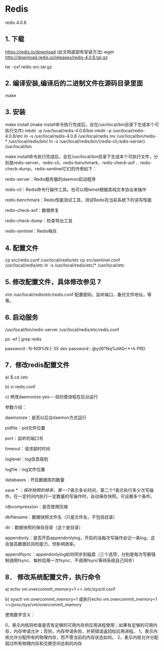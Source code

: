 Redis
===

redis 4.0.8

## 1. 下载
https://redis.io/download (此文档底部有安装方法)
wget http://download.redis.io/releases/redis-4.0.8.tar.gz

tar -zxf redis-src.tar.gz

## 2. 编译安装,编译后的二进制文件在源码目录里面
make

## 3. 安装
make install (make install命令执行完成后，会在/usr/local/bin目录下生成本个可执行文件)
mkdir -p /usr/local/redis-4.0.8/bin
mkdir -p /usr/local/redis-4.0.8/etc
ln -s /usr/local/redis-4.0.8 /usr/local/redis
mv /usr/local/bin/redis-* /usr/local/redis/bin/
ln -s /usr/local/redis/bin/{redis-cli,redis-server} /usr/local/bin


make install命令执行完成后，会在/usr/local/bin目录下生成本个可执行文件，分别是redis-server、redis-cli、redis-benchmark、redis-check-aof 、redis-check-dump，redis-sentinel它们的作用如下：

redis-server：Redis服务器的daemon启动程序

redis-cli：Redis命令行操作工具。也可以用telnet根据其纯文本协议来操作

redis-benchmark：Redis性能测试工具，测试Redis在当前系统下的读写性能

redis-check-aof：数据修复

redis-check-dump：检查导出工具

redis-sentinel：Redis哨兵


## 4. 配置文件
cp src/redis.conf /usr/local/redis/etc
cp src/sentinel.conf /usr/local/redis/etc
ln -s /usr/local/redis/etc/* /usr/local/etc

## 5. 修改配置文件，具体修改参见 7
vim /usr/local/redis/etc/redis.conf
配置密码，监听端口，备份文件地址，等等。


## 6. 启动服务
/usr/local/bin/redis-server /usr/local/redis/etc/redis.conf

ps -ef | grep redis


password : N-N(9%N:}-3X  dev
password : @y(l6?Nq%dAQ<*+k  PRD


## 7．修改redis配置文件

a) $ cd /etc

b) vi redis.conf

c) 修改daemonize yes---目的使进程在后台运行

参数介绍：

daemonize：是否以后台daemon方式运行

pidfile：pid文件位置

port：监听的端口号

timeout：请求超时时间

loglevel：log信息级别

logfile：log文件位置

databases：开启数据库的数量

save * *：保存快照的频率，第一个*表示多长时间，第二个*表示执行多少次写操作。在一定时间内执行一定数量的写操作时，自动保存快照。可设置多个条件。

rdbcompression：是否使用压缩

dbfilename：数据快照文件名（只是文件名，不包括目录）

dir：数据快照的保存目录（这个是目录）

appendonly：是否开启appendonlylog，开启的话每次写操作会记一条log，这会提高数据抗风险能力，但影响效率。

appendfsync：appendonlylog如何同步到磁盘（三个选项，分别是每次写都强制调用fsync、每秒启用一次fsync、不调用fsync等待系统自己同步）

## 8． 修改系统配置文件，执行命令

a) echo vm.overcommit_memory=1 >> /etc/sysctl.conf

b) sysctl vm.overcommit_memory=1 或执行echo vm.overcommit_memory=1 >>/proc/sys/vm/overcommit_memory

使用数字含义：

0，表示内核将检查是否有足够的可用内存供应用进程使用；如果有足够的可用内存，内存申请允许；否则，内存申请失败，并把错误返回给应用进程。
1，表示内核允许分配所有的物理内存，而不管当前的内存状态如何。
2，表示内核允许分配超过所有物理内存和交换空间总和的内存



